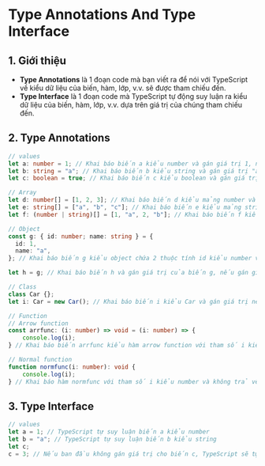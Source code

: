 # Type Annotations And Type Interface
## 1. Giới thiệu
- **Type Annotations** là 1 đoạn code mà bạn viết ra để nói với TypeScript về kiểu dữ liệu của biến, hàm, lớp, v.v. sẽ được tham chiếu đến.
- **Type Interface** là 1 đoạn code mà TypeScript tự động suy luận ra kiểu dữ liệu của biến, hàm, lớp, v.v. dựa trên giá trị của chúng tham chiếu đến.

## 2. Type Annotations
```typescript
// values
let a: number = 1; // Khai báo biến a kiểu number và gán giá trị 1, nếu gán giá trị khác kiểu number sẽ báo lỗi
let b: string = "a"; // Khai báo biến b kiểu string và gán giá trị "a", nếu gán giá trị khác kiểu string sẽ báo lỗi
let c: boolean = true; // Khai báo biến c kiểu boolean và gán giá trị true, nếu gán giá trị khác kiểu boolean sẽ báo lỗi

// Array
let d: number[] = [1, 2, 3]; // Khai báo biến d kiểu mảng number và gán giá trị [1, 2, 3], nếu gán giá trị khác kiểu mảng number sẽ báo lỗi
let e: string[] = ["a", "b", "c"]; // Khai báo biến e kiểu mảng string và gán giá trị ["a", "b", "c"], nếu gán giá trị khác kiểu mảng string sẽ báo lỗi
let f: (number | string)[] = [1, "a", 2, "b"]; // Khai báo biến f kiểu mảng chứa kiểu number hoặc kiểu string và gán giá trị [1, "a", 2, "b"], nếu gán giá trị khác kiểu mảng chứa kiểu number hoặc kiểu string sẽ báo lỗi

// Object
const g: { id: number; name: string } = {
  id: 1,
  name: "a",
}; // Khai báo biến g kiểu object chứa 2 thuộc tính id kiểu number và name kiểu string, nếu gán giá trị khác kiểu object chứa 2 thuộc tính id kiểu number và name kiểu string sẽ báo lỗi

let h = g; // Khai báo biến h và gán giá trị của biến g, nếu gán giá trị khác kiểu object chứa 2 thuộc tính id kiểu number và name kiểu string sẽ báo lỗi

// Class
class Car {};
let i: Car = new Car(); // Khai báo biến i kiểu Car và gán giá trị new Car(), nếu gán giá trị khác kiểu Car sẽ báo lỗi

// Function
// Arrow function
const arrfunc: (i: number) => void = (i: number) => {
    console.log(i);
} // Khai báo biến arrfunc kiểu hàm arrow function với tham số i kiểu number và không trả về giá trị, nếu gán giá trị khác kiểu hàm arrow function với tham số i kiểu number và không trả về giá trị sẽ báo lỗi

// Normal function
function normfunc(i: number): void {
    console.log(i);
} // Khai báo hàm normfunc với tham số i kiểu number và không trả về giá trị, nếu gán giá trị khác kiểu hàm với tham số i kiểu number và không trả về giá trị sẽ báo lỗi
```


## 3. Type Interface
```typescript
// values
let a = 1; // TypeScript tự suy luận biến a kiểu number
let b = "a"; // TypeScript tự suy luận biến b kiểu string
let c;
c = 3; // Nếu ban đầu không gán giá trị cho biến c, TypeScript sẽ tự suy luận biến c là kiểu any
```